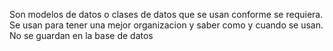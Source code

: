Son modelos de datos o clases de datos que se usan conforme se requiera.
Se usan para tener una mejor organizacion y saber como y cuando se usan.
No se guardan en la base de datos